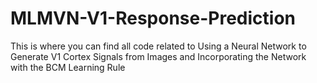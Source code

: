 # MLMVN-V1-Response-Prediction
This is where you can find all code related to Using a Neural Network to Generate V1 Cortex Signals from Images and Incorporating the Network with the BCM Learning Rule
